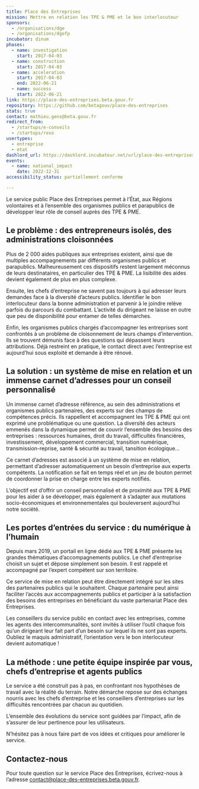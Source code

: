 ```yaml
---
title: Place des Entreprises
mission: Mettre en relation les TPE & PME et le bon interlocuteur
sponsors:
  - /organisations/dge
  - /organisations/dgefp
incubator: dinum
phases:
  - name: investigation
    start: 2017-04-03
  - name: construction
    start: 2017-04-03
  - name: acceleration
    start: 2017-04-03
    end: 2022-06-21
  - name: success
    start: 2022-06-21
link: https://place-des-entreprises.beta.gouv.fr
repository: https://github.com/betagouv/place-des-entreprises
stats: true
contact: mathieu.gens@beta.gouv.fr
redirect_from:
  - /startups/e-conseils
  - /startups/reso
usertypes:
  - entreprise
  - etat
dashlord_url: https://dashlord.incubateur.net/url/place-des-entreprises-beta-gouv-fr/
events:
  - name: national_impact
    date: 2022-12-31
accessibility_status: partiellement conforme

---
```



Le service public Place des Entreprises permet à l’État, aux Régions volontaires et à l’ensemble des organismes publics et parapublics de développer leur rôle de conseil auprès des TPE & PME.

## Le problème : des entrepreneurs isolés, des administrations cloisonnées

Plus de 2 000 aides publiques aux entreprises existent, ainsi que de multiples accompagnements par différents organismes publics et parapublics. Malheureusement ces dispositifs restent largement méconnus de leurs destinataires, en particulier des TPE & PME. La lisibilité des aides devient également de plus en plus complexe.

Ensuite, les chefs d’entreprise ne savent pas toujours à qui adresser leurs demandes face à la diversité d’acteurs publics. Identifier le bon interlocuteur dans la bonne administration et parvenir à le joindre relève parfois du parcours du combattant. L’activité du dirigeant ne laisse en outre que peu de disponibilité pour entamer de telles démarches.

Enfin, les organismes publics chargés d’accompagner les entreprises sont confrontés à un problème de cloisonnement de leurs champs d’intervention. Ils se trouvent démunis face à des questions qui dépassent leurs attributions. Déjà restreint en pratique, le contact direct avec l’entreprise est aujourd’hui sous exploité et demande à être rénové.

## La solution : un système de mise en relation et un immense carnet d’adresses pour un conseil personnalisé

Un immense carnet d’adresse référence, au sein des administrations et organismes publics partenaires, des experts sur des champs de compétences précis. Ils rappellent et accompagnent les TPE & PME qui ont exprimé une problématique ou une question. La diversité des acteurs emmenés dans la dynamique permet de couvrir l’ensemble des besoins des entreprises : ressources humaines, droit du travail, difficultés financières, investissement, développement commercial, transition numérique, transmission-reprise, santé & sécurité au travail, tansition écologique…

Ce carnet d’adresses est associé à un système de mise en relation, permettant d’adresser automatiquement un besoin d’entreprise aux experts compétents. La notification se fait en temps réel et un jeu de bouton permet de coordonner la prise en charge entre les experts notifiés.

L’objectif est d’offrir un conseil personnalisé et de proximité aux TPE & PME pour les aider à se développer, mais également à s’adapter aux mutations socio-économiques et environnementales qui bouleversent aujourd’hui notre société.

## Les portes d’entrées du service : du numérique à l’humain

Depuis mars 2019, un portail en ligne dédié aux TPE & PME présente les grandes thématiques d’accompagnements publics. Le chef d’entreprise choisit un sujet et dépose simplement son besoin. Il est rappelé et accompagné par l’expert compétent sur son territoire.

Ce service de mise en relation peut être directement intégré sur les sites des partenaires publics qui le souhaitent. Chaque partenaire peut ainsi faciliter l’accès aux accompagnements publics et participer à la satisfaction des besoins des entreprises en bénéficiant du vaste partenariat Place des Entreprises.

Les conseillers du service public en contact avec les entreprises, comme les agents des intercommunalités, sont invités à utiliser l’outil chaque fois qu’un dirigeant leur fait part d’un besoin sur lequel ils ne sont pas experts. Oubliez le maquis administratif, l’orientation vers le bon interlocuteur devient automatique !

## La méthode : une petite équipe inspirée par vous, chefs d’entreprise et agents publics

Le service a été construit pas à pas, en confrontant nos hypothèses de travail avec la réalité du terrain. Notre démarche repose sur des échanges nourris avec les chefs d’entreprise et les conseillers d’entreprises sur les difficultés rencontrées par chacun au quotidien.

L’ensemble des évolutions du service sont guidées par l’impact, afin de s’assurer de leur pertinence pour les utilisateurs.

N’hésitez pas à nous faire part de vos idées et critiques pour améliorer le service.

## Contactez-nous

Pour toute question sur le service Place des Entreprises, écrivez-nous à l’adresse contact@place-des-entreprises.beta.gouv.fr.
